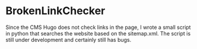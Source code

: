 # BrokenLinkChecker

Since the CMS Hugo does not check links in the page, I wrote a small script in python that searches the website based on the sitemap.xml. The script is still under development and certainly still has bugs.
